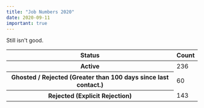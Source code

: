 ```yaml
---
title: "Job Numbers 2020"
date: 2020-09-11
important: true
---
```


Still isn't good.


<Table striped>
<thead>
<tr>
<th>Status</th>
<th>Count</th>
</tr>
</thead>
<tbody>
<tr>
<th scope={'row'}>Active</th>
<td>236</td>
</tr>
<tr>
<th scope={'row'}>Ghosted / Rejected (Greater than 100 days since last contact.)</th>
<td>60</td>
</tr>
<tr>
<th scope={'row'}>Rejected (Explicit Rejection)</th>
<td>143</td>
</tr>
</tbody>
</Table>
